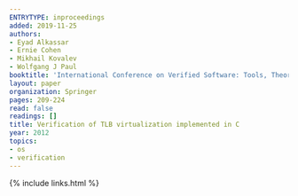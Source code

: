 ```yaml
---
ENTRYTYPE: inproceedings
added: 2019-11-25
authors:
- Eyad Alkassar
- Ernie Cohen
- Mikhail Kovalev
- Wolfgang J Paul
booktitle: 'International Conference on Verified Software: Tools, Theories, Experiments'
layout: paper
organization: Springer
pages: 209-224
read: false
readings: []
title: Verification of TLB virtualization implemented in C
year: 2012
topics:
- os
- verification
---
```


{% include links.html %}
